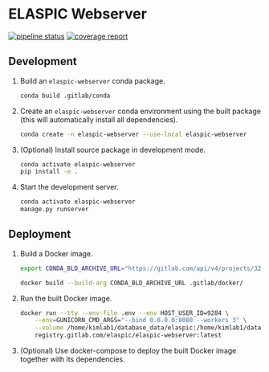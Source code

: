 # ELASPIC Webserver

[![pipeline status](https://gitlab.com/elaspic/elaspic-webserver/badges/v0.2.7/pipeline.svg)](https://gitlab.com/elaspic/elaspic-webserver/commits/v0.1.3/)
[![coverage report](https://gitlab.com/elaspic/elaspic-webserver/badges/v0.2.7/coverage.svg?job=test)](https://gitlab.com/elaspic/elaspic-webserver/commits/v0.1.3/)

## Development

1. Build an `elaspic-webserver` conda package.

   ```bash
   conda build .gitlab/conda
   ```

1. Create an `elaspic-webserver` conda environment using the built package (this will automatically install all dependencies).

   ```bash
   conda create -n elaspic-webserver --use-local elaspic-webserver
   ```

1. (Optional) Install source package in development mode.

   ```bash
   conda activate elaspic-webserver
   pip install -e .
   ```

1. Start the development server.

   ```bash
   conda activate elaspic-webserver
   manage.py runserver
   ```

## Deployment

1. Build a Docker image.

   ```bash
   export CONDA_BLD_ARCHIVE_URL="https://gitlab.com/api/v4/projects/3259401/jobs/artifacts/master/download?job=build"

   docker build --build-arg CONDA_BLD_ARCHIVE_URL .gitlab/docker/
   ```

1. Run the built Docker image.

   ```bash
   docker run --tty --env-file .env --env HOST_USER_ID=9284 \
       --env=GUNICORN_CMD_ARGS="--bind 0.0.0.0:8080 --workers 3" \
       --volume /home/kimlab1/database_data/elaspic:/home/kimlab1/database_data/elaspic:rw \
       registry.gitlab.com/elaspic/elaspic-webserver:latest
   ```

1. (Optional) Use docker-compose to deploy the built Docker image together with its dependencies.
